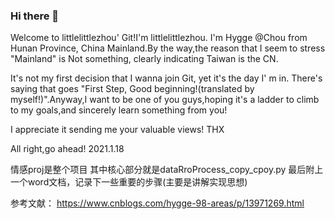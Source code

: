 ### Hi there 👋

<!--
**littlelittlezhou/littlelittlezhou** is a ✨ _special_ ✨ repository because its `README.md` (this file) appears on your GitHub profile.

Here are some ideas to get you started:

- 🔭 I’m currently working on ...
- 🌱 I’m currently learning ...
- 👯 I’m looking to collaborate on ...
- 🤔 I’m looking for help with ...
- 💬 Ask me about ...
- 📫 How to reach me: ...
- 😄 Pronouns: ...
- ⚡ Fun fact: ...
-->

Welcome to littlelittlezhou' Git!I'm littlelittlezhou.
I'm Hygge @Chou from Hunan Province, China Mainland.By the way,the reason that I seem to stress "Mainland" is Not something, clearly indicating Taiwan is the CN.

It's not my first decision that I wanna join Git, yet it's the day I' m in. There's saying that goes "First Step, Good beginning!(translated by myself!)".Anyway,I want to be one of you guys,hoping it's a ladder to climb to my goals,and sincerely learn something from you! 

I appreciate it sending me your valuable views! THX

All right,go ahead!
         2021.1.18
        
情感proj是整个项目
其中核心部分就是dataRroProcess_copy_cpoy.py
最后附上一个word文档，记录下一些重要的步骤(主要是讲解实现思想)



参考文献：
https://www.cnblogs.com/hygge-98-areas/p/13971269.html
